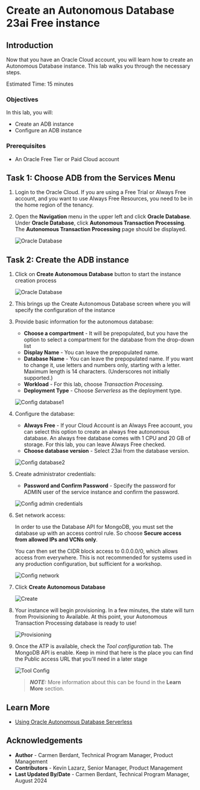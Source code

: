 # Create an Autonomous Database 23ai Free instance

## Introduction

Now that you have an Oracle Cloud account, you will learn how to create an Autonomous Database instance. This lab walks you through the necessary steps.


Estimated Time: 15 minutes


### Objectives

In this lab, you will:

-  Create an ADB instance
- Configure an ADB instance


### Prerequisites

- An Oracle Free Tier or Paid Cloud account


## Task 1: Choose ADB from the Services Menu

1. Login to the Oracle Cloud. If you are using a Free Trial or Always Free account, and you want to use Always Free Resources, you need to be in the home region of the tenancy.

2. Open the **Navigation** menu in the upper left and click **Oracle Database**. Under **Oracle Database**, click **Autonomous Transaction Processing**. The **Autonomous Transaction Processing** page should be displayed.

    ![Oracle Database](images/create-adb1.png)

## Task 2: Create the ADB instance

1. Click on **Create Autonomous Database** button to start the instance creation process

     ![Oracle Database](images/create-adb2.png)

2. This brings up the Create Autonomous Database screen where you will specify the configuration of the instance

3. Provide basic information for the autonomous database:

    - **Choose a compartment** - It will be prepopulated, but you have the option to select a compartment for the database from the drop-down list
    - **Display Name** - You can leave the prepopulated name.
    - **Database Name** - You can leave the prepopulated name. If you want to change it, use letters and numbers only, starting with a letter. Maximum length is 14 characters. (Underscores not
    initially supported.)
    - **Workload** - For this lab, choose *Transaction Processing*.
    - **Deployment Type** - Choose *Serverless* as the deployment type.

    ![Config database1](images/create-adb3-1.png)

4. Configure the database:

    - **Always Free** - If your Cloud Account is an Always Free account, you can select this option to create an always free autonomous database. An always free database comes with 1 CPU and 20 GB of storage. For this lab, you can leave Always Free checked.
    - **Choose database version** - Select 23ai from the database version.

    ![Config database2](images/create-adb3-2.png)

5. Create administrator credentials:
    - **Password and Confirm Password** - Specify the password for ADMIN user of the service instance and confirm the password.

     ![Config admin credentials](images/create-adb-credentials.png)

6. Set network access:

    In order to use the Database API for MongoDB, you must set the database up with an access control rule. So choose **Secure access from allowed IPs and VCNs only**.

    You can then set the CIDR block access to 0.0.0.0/0, which allows access from everywhere. This is not recommended for systems used in any production configuration, but sufficient for a workshop.

    ![Config network](images/create-adb-network.png)

7. Click **Create Autonomous Database**

    ![Create](images/create-adb-7.png)

8. Your instance will begin provisioning. In a few minutes, the state will turn from Provisioning to Available. At this point, your Autonomous Transaction Processing database is ready to use! 

    ![Provisioning](images/create-adb5.png)

9. Once the ATP is available, check the *Tool configuration* tab. The MongoDB API is enable. Keep in mind that here is the place you can find the Public access URL that you'll need in a later stage

    ![Tool Config](images/create-adb6.png)

    > **_NOTE:_**  More information about this can be found in the **Learn More** section.

## Learn More

* [Using Oracle Autonomous Database Serverless](https://docs.oracle.com/en-us/iaas/autonomous-database-serverless/doc/mongo-using-oracle-database-api-mongodb.html)

## Acknowledgements

* **Author** - Carmen Berdant, Technical Program Manager, Product Management
* **Contributors** -  Kevin Lazarz, Senior Manager, Product Management
* **Last Updated By/Date** - Carmen Berdant, Technical Program Manager, August 2024